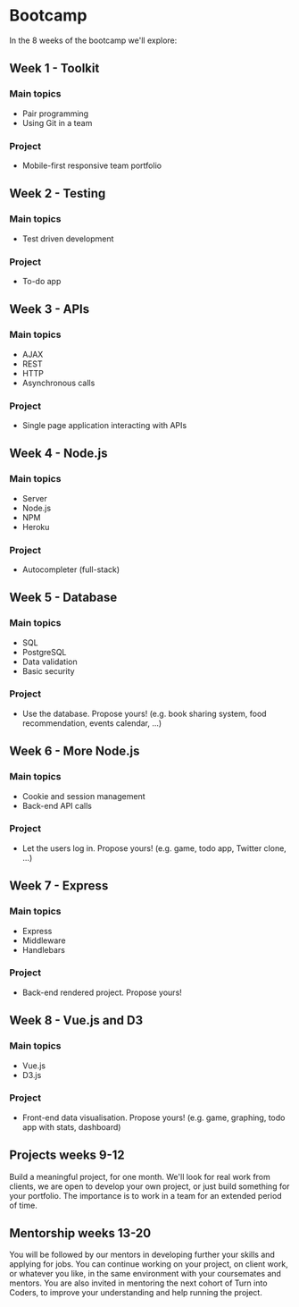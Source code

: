 # Bootcamp

In the 8 weeks of the bootcamp we'll explore:

## Week 1 - Toolkit

### Main topics
  - Pair programming
  - Using Git in a team

### Project
  - Mobile-first responsive team portfolio

## Week 2 - Testing

### Main topics
  - Test driven development

### Project
  - To-do app

## Week 3 - APIs

### Main topics
  - AJAX
  - REST
  - HTTP
  - Asynchronous calls

### Project
  - Single page application interacting with APIs

## Week 4 - Node.js

### Main topics
  - Server
  - Node.js
  - NPM
  - Heroku

### Project
  - Autocompleter (full-stack)

## Week 5 - Database

### Main topics
  - SQL
  - PostgreSQL
  - Data validation
  - Basic security

### Project
  - Use the database. Propose yours! (e.g. book sharing system, food recommendation, events calendar, ...)

## Week 6 - More Node.js

### Main topics
  - Cookie and session management
  - Back-end API calls

### Project
  - Let the users log in. Propose yours! (e.g. game, todo app, Twitter clone, ...)

## Week 7 - Express

### Main topics
  - Express
  - Middleware
  - Handlebars

### Project
  - Back-end rendered project. Propose yours!

## Week 8 - Vue.js and D3

### Main topics
  - Vue.js
  - D3.js

### Project
  - Front-end data visualisation. Propose yours! (e.g. game, graphing, todo app with stats, dashboard)

## Projects weeks 9-12

Build a meaningful project, for one month. We'll look for real work from clients, we are open to develop your own project, or just build something for your portfolio. The importance is to work in a team for an extended period of time.

## Mentorship weeks 13-20

You will be followed by our mentors in developing further your skills and applying for jobs. You can continue working on your project, on client work, or whatever you like, in the same environment with your coursemates and mentors.
You are also invited in mentoring the next cohort of Turn into Coders, to improve your understanding and help running the project.
